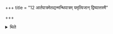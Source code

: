 +++
title = "12 आर्तपात्रमेतद्यन्मन्थिपात्रम् यमृत्विजान् द्विष्यात्तस्मै"

+++

<details><summary>थिते</summary>

आर्तपात्रमेतद्यन्मन्थिपात्रम् । यमृत्विजां द्विष्यात्तस्मै हरेत् । आर्छतीहैवेति विज्ञायते १२
</details>

